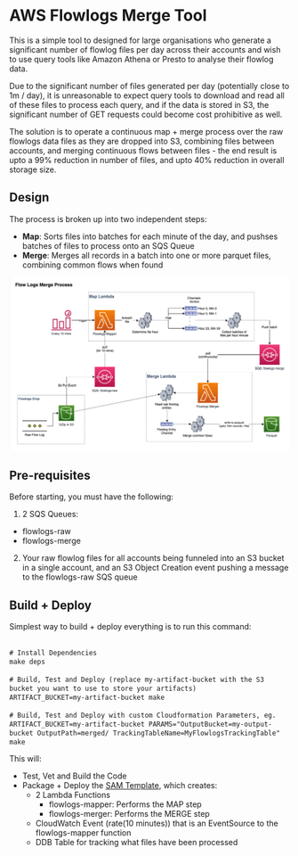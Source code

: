 # AWS Flowlogs Merge Tool
This is a simple tool to designed for large organisations who generate a significant number of flowlog files per day across their accounts and wish to use query tools like Amazon Athena or Presto to analyse their flowlog data.

Due to the significant number of files generated per day (potentially close to 1m / day), it is unreasonable to expect query tools to download and read all of these files to process each query, and if the data is stored in S3, the significant number of GET requests could become cost prohibitive as well.

The solution is to operate a continuous map + merge process over the raw flowlogs data files as they are dropped into S3, combining files between accounts, and merging continuous flows between files - the end result is upto a 99% reduction in number of files, and upto 40% reduction in overall storage size.

## Design

The process is broken up into two independent steps: 

* **Map**: Sorts files into batches for each minute of the day, and pushses batches of files to process onto an SQS Queue
* **Merge**: Merges all records in a batch into one or more parquet files, combining common flows when found

![Design Overview](assets/design-overview.png)


## Pre-requisites

Before starting, you must have the following: 
1. 2 SQS Queues: 
  - flowlogs-raw
  - flowlogs-merge
2. Your raw flowlog files for all accounts being funneled into an S3 bucket in a single account, and an S3 Object Creation event pushing a message to the flowlogs-raw SQS queue

## Build + Deploy

Simplest way to build + deploy everything is to run this command: 

```

# Install Dependencies
make deps

# Build, Test and Deploy (replace my-artifact-bucket with the S3 bucket you want to use to store your artifacts)
ARTIFACT_BUCKET=my-artifact-bucket make

# Build, Test and Deploy with custom Cloudformation Parameters, eg. 
ARTIFACT_BUCKET=my-artifact-bucket PARAMS="OutputBucket=my-output-bucket OutputPath=merged/ TrackingTableName=MyFlowlogsTrackingTable" make
```

This will: 
- Test, Vet and Build the Code
- Package + Deploy the [SAM Template](/template.yaml), which creates: 
  - 2 Lambda Functions
    - flowlogs-mapper: Performs the MAP step
    - flowlogs-merger: Performs the MERGE step
  - CloudWatch Event (rate(10 minutes)) that is an EventSource to the flowlogs-mapper function
  - DDB Table for tracking what files have been processed


